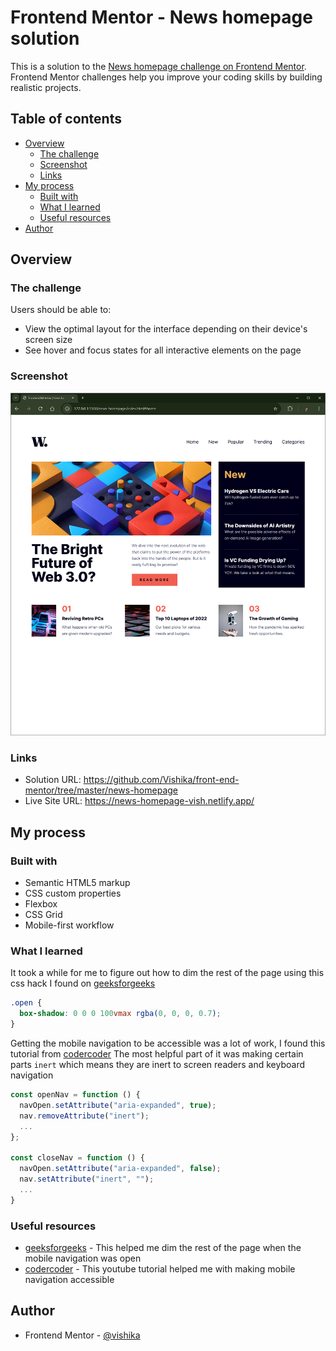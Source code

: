 # Frontend Mentor - News homepage solution

This is a solution to the [News homepage challenge on Frontend Mentor](https://www.frontendmentor.io/challenges/news-homepage-H6SWTa1MFl). Frontend Mentor challenges help you improve your coding skills by building realistic projects.

## Table of contents

- [Overview](#overview)
  - [The challenge](#the-challenge)
  - [Screenshot](#screenshot)
  - [Links](#links)
- [My process](#my-process)
  - [Built with](#built-with)
  - [What I learned](#what-i-learned)
  - [Useful resources](#useful-resources)
- [Author](#author)

## Overview

### The challenge

Users should be able to:

- View the optimal layout for the interface depending on their device's screen size
- See hover and focus states for all interactive elements on the page

### Screenshot

![](./screenshot.png)

### Links

- Solution URL: https://github.com/Vishika/front-end-mentor/tree/master/news-homepage
- Live Site URL: https://news-homepage-vish.netlify.app/

## My process

### Built with

- Semantic HTML5 markup
- CSS custom properties
- Flexbox
- CSS Grid
- Mobile-first workflow

### What I learned

It took a while for me to figure out how to dim the rest of the page using this css hack I found on [geeksforgeeks](https://www.geeksforgeeks.org/how-to-dim-entire-screen-except-a-fixed-area-using-javascript/)

```css
.open {
  box-shadow: 0 0 0 100vmax rgba(0, 0, 0, 0.7);
}
```

Getting the mobile navigation to be accessible was a lot of work, I found this tutorial from [codercoder](https://www.youtube.com/watch?v=pBv7igaxfQE)
The most helpful part of it was making certain parts `inert` which means they are inert to screen readers and keyboard navigation

```js
const openNav = function () {
  navOpen.setAttribute("aria-expanded", true);
  nav.removeAttribute("inert");
  ...
};

const closeNav = function () {
  navOpen.setAttribute("aria-expanded", false);
  nav.setAttribute("inert", "");
  ...
}
```

### Useful resources

- [geeksforgeeks](https://www.geeksforgeeks.org/how-to-dim-entire-screen-except-a-fixed-area-using-javascript/) - This helped me dim the rest of the page when the mobile navigation was open
- [codercoder](https://www.youtube.com/watch?v=pBv7igaxfQE) - This youtube tutorial helped me with making mobile navigation accessible

## Author

- Frontend Mentor - [@vishika](https://www.frontendmentor.io/profile/vishika)
